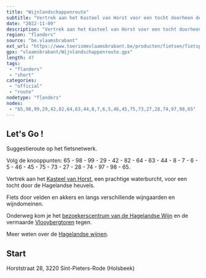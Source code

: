 ```yaml
---
title: "Wijnlandschappenroute"
subtitle: "Vertrek aan het Kasteel van Horst voor een tocht doorheen de velden, langs de wijngaarden"
date: "2022-11-09"
description: "Vertrek aan het Kasteel van Horst voor een tocht doorheen de velden, langs de wijngaarden. Onderweg fiets je langs het Bezoekerscentrum van de Hagelandse wijn. Proeven van de Hagelandse wijn is een must!"
region: "flanders"
source: "be.vlaamsbrabant"
ext_url: "https://www.toerismevlaamsbrabant.be/producten/fietsen/fietsproducten/wijnroute/index.html"
gpx: "vlaamsbrabant/Wijnlandschappenroute.gpx"
length: 47
tags:
 - "flanders"
 - "short"
categories:
 - "official"
 - "route"
nodetype: "flanders"
nodes:
 - "65,98,99,29,42,82,64,63,44,8,7,6,5,46,45,75,73,27,28,74,97,98,65"
---
```


## Let's Go ! 

Suggestieroute op het fietsnetwerk.

Volg de knooppunten: 65 - 98 - 99 - 29 - 42 - 82 - 64 - 63 - 44 - 8 - 7 - 6 - 5 - 46 - 45 - 75 - 73 - 27 - 28 - 74 - 97 - 98 - 65.

Vertrek aan het [Kasteel van Horst](https://www.toerismevlaamsbrabant.be/producten/fietsen/fietsproducten/wijnroute/index.html), een prachtige waterburcht, voor een tocht door de Hagelandse heuvels.

Fiets door velden en akkers en langs verschillende wijngaarden en wijndomeinen.

Onderweg kom je het [bezoekerscentrum van de Hagelandse Wijn](https://www.toerismevlaamsbrabant.be/producten/fietsen/fietsproducten/wijnroute/index.html) en de vermaarde [Vlooybergtoren](https://www.toerismevlaamsbrabant.be/producten/fietsen/fietsproducten/wijnroute/index.html) tegen.

Meer weten over de [Hagelandse wijnen](https://www.toerismevlaamsbrabant.be/wijn).

## Start

Horststraat 28, 3220 Sint-Pieters-Rode (Holsbeek)
